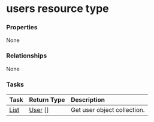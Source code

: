 # users resource type



### Properties
None

### Relationships
None


### Tasks

| Task		   | Return Type	|Description|
|:---------------|:--------|:----------|
|[List](../api/user_list.md) | [User](user.md) [] |Get user object collection. |

<!-- uuid: 5c317a36-8821-4bf4-97be-06e793a33d6e
2015-10-09 18:34:14 UTC -->